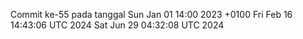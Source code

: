 Commit ke-55 pada tanggal Sun Jan 01 14:00 2023 +0100
Fri Feb 16 14:43:06 UTC 2024
Sat Jun 29 04:32:08 UTC 2024
